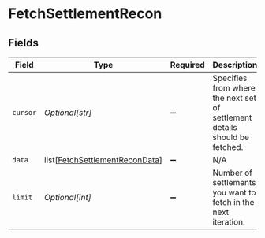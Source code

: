 # FetchSettlementRecon


## Fields

| Field                                                                             | Type                                                                              | Required                                                                          | Description                                                                       |
| --------------------------------------------------------------------------------- | --------------------------------------------------------------------------------- | --------------------------------------------------------------------------------- | --------------------------------------------------------------------------------- |
| `cursor`                                                                          | *Optional[str]*                                                                   | :heavy_minus_sign:                                                                | Specifies from where the next set of settlement details should be fetched.        |
| `data`                                                                            | list[[FetchSettlementReconData](../../models/shared/fetchsettlementrecondata.md)] | :heavy_minus_sign:                                                                | N/A                                                                               |
| `limit`                                                                           | *Optional[int]*                                                                   | :heavy_minus_sign:                                                                | Number of settlements you want to fetch in the next iteration.                    |
